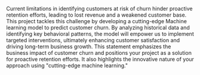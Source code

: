 Current limitations in identifying customers at risk of churn hinder proactive retention efforts, leading to lost revenue and a weakened customer base. This project tackles this challenge by developing a cutting-edge Machine learning model to predict customer churn. By analyzing historical data and identifying key behavioral patterns, the model will empower us to implement targeted interventions, ultimately enhancing customer satisfaction and driving long-term business growth.
This statement emphasizes the business impact of customer churn and positions your project as a solution for proactive retention efforts. It also highlights the innovative nature of your approach using "cutting-edge machine learning."
